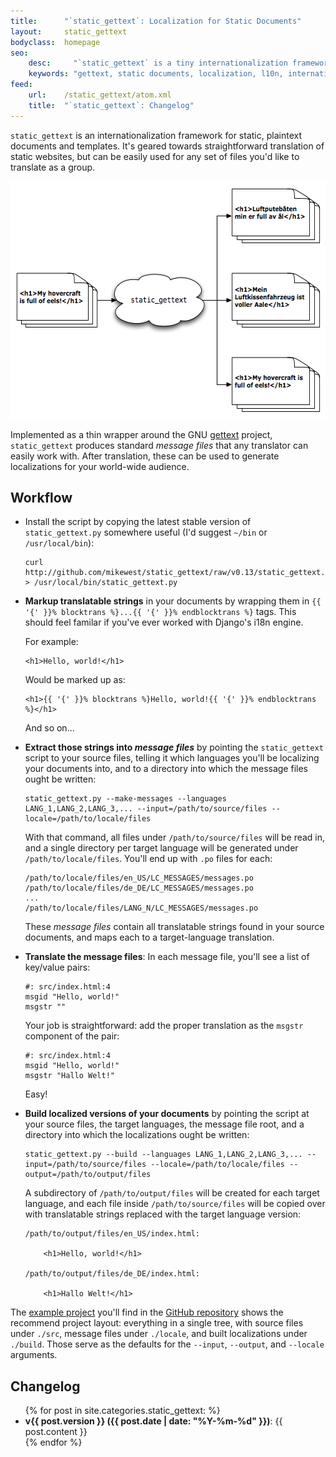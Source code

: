 ```yaml
---
title:      "`static_gettext`: Localization for Static Documents"
layout:     static_gettext
bodyclass:  homepage
seo:
    desc:     "`static_gettext` is a tiny internationalization framework for static documents (HTML or otherwise)."
    keywords: "gettext, static documents, localization, l10n, internationalization, i18n"
feed:   
    url:    /static_gettext/atom.xml
    title:  "`static_gettext`: Changelog"
---
```

`static_gettext` is an internationalization framework for static, plaintext
documents and templates.  It's geared towards straightforward translation
of static websites, but can be easily used for any set of files you'd like
to translate as a group.

<img src="/static_gettext/workflow.png" width="565" height="380" alt="static_gettext in a nutshell">

Implemented as a thin wrapper around the GNU [gettext][] project,
`static_gettext` produces standard _message files_ that any translator can
easily work with.  After translation, these can be used to generate
localizations for your world-wide audience.

[gettext]:  http://www.gnu.org/software/gettext/

Workflow
--------

*   Install the script by copying the latest stable version of
    `static_gettext.py` somewhere useful (I'd suggest `~/bin` or
    `/usr/local/bin`):

        curl http://github.com/mikewest/static_gettext/raw/v0.13/static_gettext.py > /usr/local/bin/static_gettext.py
    
*   **Markup translatable strings** in your documents by wrapping them
    in `{{ '{' }}% blocktrans %}...{{ '{' }}% endblocktrans %}` tags.
    This should feel familar if you've ever worked with Django's i18n
    engine.
    
    For example:
    
        <h1>Hello, world!</h1>
    
    Would be marked up as:
    
        <h1>{{ '{' }}% blocktrans %}Hello, world!{{ '{' }}% endblocktrans %}</h1>
    
    And so on...
    
*   **Extract those strings into _message files_** by pointing the `static_gettext`
    script to your source files, telling it which languages you'll be localizing
    your documents into, and to a directory into which the message files
    ought be written:

        static_gettext.py --make-messages --languages LANG_1,LANG_2,LANG_3,... --input=/path/to/source/files --locale=/path/to/locale/files

    With that command, all files under `/path/to/source/files` will be read in,
    and a single directory per target language will be generated under
    `/path/to/locale/files`.  You'll end up with `.po` files for each:

        /path/to/locale/files/en_US/LC_MESSAGES/messages.po
        /path/to/locale/files/de_DE/LC_MESSAGES/messages.po
        ...
        /path/to/locale/files/LANG_N/LC_MESSAGES/messages.po

    These _message files_ contain all translatable strings found in your source
    documents, and maps each to a target-language translation.

*   **Translate the message files**: In each message file, you'll see a list of
    key/value pairs:

        #: src/index.html:4
        msgid "Hello, world!"
        msgstr ""

    Your job is straightforward: add the proper translation as the `msgstr` component
    of the pair:

        #: src/index.html:4
        msgid "Hello, world!"
        msgstr "Hallo Welt!"

    Easy!

*   **Build localized versions of your documents** by pointing the script at
    your source files, the target languages, the message file root, and a directory
    into which the localizations ought be written:

        static_gettext.py --build --languages LANG_1,LANG_2,LANG_3,... --input=/path/to/source/files --locale=/path/to/locale/files --output=/path/to/output/files

    A subdirectory of `/path/to/output/files` will be created for each target
    language, and each file inside `/path/to/source/files` will be copied over
    with translatable strings replaced with the target language version:

        /path/to/output/files/en_US/index.html:

            <h1>Hello, world!</h1>

        /path/to/output/files/de_DE/index.html:

            <h1>Hallo Welt!</h1>

The [example project][example] you'll find in the [GitHub repository][example]
shows the recommend project layout: everything in a single tree, with source
files under `./src`, message files under `./locale`, and built localizations
under `./build`.  Those serve as the defaults for the `--input`, `--output`,
and `--locale` arguments.

[example]:  http://github.com/mikewest/static_gettext/tree/master/example/

Changelog
---------

<ul>
{% for post in site.categories.static_gettext: %}
  <li><strong>v{{ post.version }} ({{ post.date | date: "%Y-%m-%d" }})</strong>: {{ post.content }}</li>
{% endfor %}
</ul>

